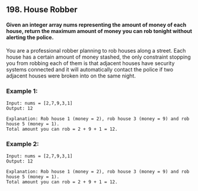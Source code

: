 ## 198. House Robber

#### Given an integer array nums representing the amount of money of each house, return the maximum amount of money you can rob tonight without alerting the police.
You are a professional robber planning to rob houses along a street. Each house has a certain amount of money stashed, 
the only constraint stopping you from robbing each of them is that adjacent houses have security systems connected and 
it will automatically contact the police if two adjacent houses were broken into on the same night.

 ### Example 1:
```
Input: nums = [2,7,9,3,1]
Output: 12

Explanation: Rob house 1 (money = 2), rob house 3 (money = 9) and rob house 5 (money = 1).
Total amount you can rob = 2 + 9 + 1 = 12.
```

### Example 2:
```
Input: nums = [2,7,9,3,1]
Output: 12

Explanation: Rob house 1 (money = 2), rob house 3 (money = 9) and rob house 5 (money = 1).
Total amount you can rob = 2 + 9 + 1 = 12.
```
